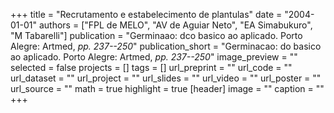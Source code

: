 +++
title = "Recrutamento e estabelecimento de plantulas"
date = "2004-01-01"
authors = ["FPL de MELO", "AV de Aguiar Neto", "EA Simabukuro", "M Tabarelli"]
publication = "Germinaao: dco basico ao aplicado. Porto Alegre: Artmed, _pp. 237--250_"
publication_short = "Germinacao: do basico ao aplicado. Porto Alegre: Artmed, _pp. 237--250_"
image_preview = ""
selected = false
projects = []
tags = []
url_preprint = ""
url_code = ""
url_dataset = ""
url_project = ""
url_slides = ""
url_video = ""
url_poster = ""
url_source = ""
math = true
highlight = true
[header]
image = ""
caption = ""
+++
